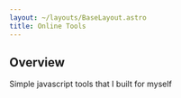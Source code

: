 ```yaml
---
layout: ~/layouts/BaseLayout.astro
title: Online Tools
---
```


## Overview

Simple javascript tools that I built for myself

